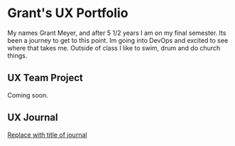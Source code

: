 # Grant's UX Portfolio

My names Grant Meyer, and after 5 1/2 years I am on my final semester. Its been a journey to get to this point. Im going into DevOps and excited to see where that takes me. Outside of class I like to swim, drum and do church things.

## UX Team Project

Coming soon.

## UX Journal

[Replace with title of journal](j01/)
